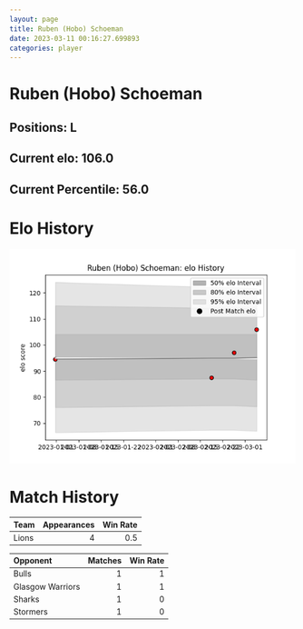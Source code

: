 ```yaml
---  
layout: page  
title: Ruben (Hobo) Schoeman  
date: 2023-03-11 00:16:27.699893  
categories: player  
---
```

# Ruben (Hobo) Schoeman

## Positions: L

## Current elo: 106.0

## Current Percentile: 56.0

# Elo History


![elo history](history_Ruben(Hobo)Schoeman.png)
# Match History


| Team   |   Appearances |   Win Rate |
|:-------|--------------:|-----------:|
| Lions  |             4 |        0.5 |

| Opponent         |   Matches |   Win Rate |
|:-----------------|----------:|-----------:|
| Bulls            |         1 |          1 |
| Glasgow Warriors |         1 |          1 |
| Sharks           |         1 |          0 |
| Stormers         |         1 |          0 |